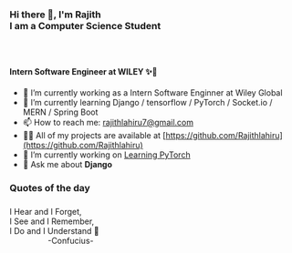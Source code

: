 #### <h3>Hi there 👋, I'm Rajith <br> I am a Computer Science Student<h3> <br> <h4> Intern Software Engineer at WILEY ✨💯 </h4>

  
- 🔭 I’m currently working as a Intern Software Enginner at Wiley Global
- 🌱 I’m currently learning  Django / tensorflow / PyTorch / Socket.io / MERN / Spring Boot
- 📫 How to reach me: rajithlahiru7@gmail.com 
- 👨‍💻 All of my projects are available at [https://github.com/Rajithlahiru](https://github.com/Rajithlahiru)  
- 🔭 I’m currently working on [Learning PyTorch](https://github.com/Rajithlahiru/Learning-PyTorch)
- 💬 Ask me about **Django**

#### <h3>Quotes of the day<h3>
 
 I Hear and I Forget,  
 I See and I Remember,  
 I Do and I Understand  🥂  
 &nbsp;&nbsp;&nbsp;&nbsp;&nbsp;&nbsp;&nbsp;&nbsp;&nbsp;&nbsp;&nbsp;&nbsp;&nbsp;&nbsp;&nbsp;&nbsp;
 -Confucius-





